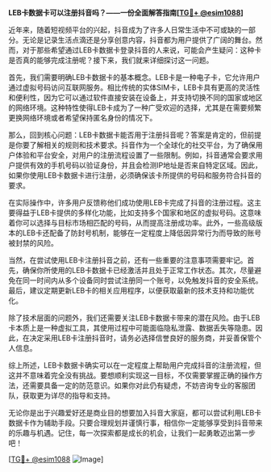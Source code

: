 **LEB卡数据卡可以注册抖音吗？——一份全面解答指南[[TG💪+ @esim1088](https://t.me/s/esim1088)]**

近年来，随着短视频平台的兴起，抖音成为了许多人日常生活中不可或缺的一部分。无论是记录生活点滴还是分享创意内容，抖音都为用户提供了广阔的舞台。然而，对于那些希望通过LEB卡数据卡登录抖音的人来说，可能会产生疑问：这种卡是否真的能够完成注册呢？接下来，我们就来详细探讨这一问题。

首先，我们需要明确LEB卡数据卡的基本概念。LEB卡是一种电子卡，它允许用户通过虚拟号码访问互联网服务。相比传统的实体SIM卡，LEB卡具有更高的灵活性和便利性，因为它可以通过软件直接安装在设备上，并支持切换不同的国家或地区的网络环境。这种特性使得LEB卡成为了一种广受欢迎的选择，尤其是在需要频繁更换网络环境或者希望保持匿名身份的情况下。

那么，回到核心问题：LEB卡数据卡能否用于注册抖音呢？答案是肯定的，但前提是你要了解相关的规则和技术要求。抖音作为一个全球化的社交平台，为了确保用户体验和平台安全，对用户的注册流程设置了一些限制。例如，抖音通常会要求用户提供有效的手机号码以验证身份，并且会检测IP地址是否来自特定区域。因此，如果你使用LEB卡数据卡进行注册，必须确保该卡所提供的号码和服务符合抖音的要求。

在实际操作中，许多用户反馈称他们成功使用LEB卡完成了抖音的注册过程。这主要得益于LEB卡提供的多样化功能，比如支持多个国家和地区的虚拟号码。这意味着你可以选择与目标市场相匹配的号码，从而提高注册成功率。此外，一些高级版本的LEB卡还配备了防封号机制，能够在一定程度上降低因异常行为而导致的账号被封禁的风险。

当然，在尝试使用LEB卡注册抖音之前，还有一些重要的注意事项需要牢记。首先，确保你所使用的LEB卡数据卡已经激活并且处于正常工作状态。其次，尽量避免在同一时间内从多个设备同时尝试注册同一个账号，以免触发抖音的安全系统。最后，建议定期更新LEB卡的相关应用程序，以便获取最新的技术支持和功能优化。

除了技术层面的问题外，我们还需要关注LEB卡数据卡带来的潜在风险。由于LEB卡本质上是一种虚拟工具，其使用过程中可能面临隐私泄露、数据丢失等隐患。因此，在决定采用LEB卡注册抖音时，请务必选择信誉良好的服务商，并妥善保管个人信息。

综上所述，LEB卡数据卡确实可以在一定程度上帮助用户完成抖音的注册流程，但这并不意味着完全没有挑战。要想顺利实现这一目标，不仅需要掌握正确的操作方法，还需要具备一定的防范意识。如果你对此仍有疑虑，不妨咨询专业的客服团队，获取更为详尽的指导和支持。

无论你是出于兴趣爱好还是商业目的想要加入抖音大家庭，都可以尝试利用LEB卡数据卡作为辅助手段。只要合理规划并谨慎行事，相信你一定能够享受到抖音带来的乐趣与机遇。记住，每一次探索都是成长的机会，让我们一起勇敢迈出第一步吧！

[[TG💪+ @esim1088](https://t.me/s/esim1088) ![Image](https://i.postimg.cc/4NQfJmqS/Snipaste-2025-05-13-00-14-12.png)]